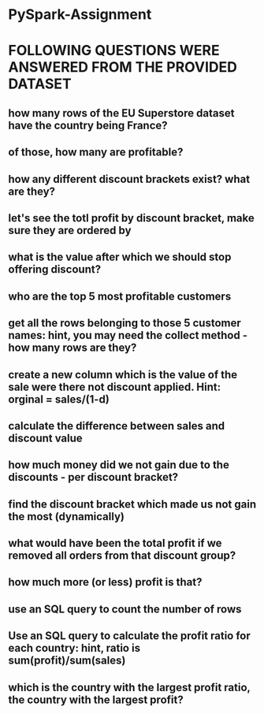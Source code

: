 # PySpark-Assignment
# FOLLOWING QUESTIONS WERE ANSWERED FROM THE PROVIDED DATASET 
## how many rows of the EU Superstore dataset have the country being France?
## of those, how many are profitable?
## how any different discount brackets exist? what are they?
## let's see the totl profit by discount bracket, make sure they are ordered by 
## what is the value after which we should stop offering discount?
## who are the top 5 most profitable customers
## get all the rows belonging to those 5 customer names: hint, you may need the collect method - how many rows are they?
## create a new column which is the value of the sale were there not discount applied. Hint: orginal = sales/(1-d)
## calculate the difference between sales and discount value
## how much money did we not gain due to the discounts - per discount bracket?
## find the discount bracket which made us not gain the most (dynamically)
## what would have been the total profit if we removed all orders from that discount group?
## how much more (or less) profit is that?
## use an SQL query to count the number of rows
## Use an SQL query to calculate the profit ratio for each country: hint, ratio is sum(profit)/sum(sales)
## which is the country with the largest profit ratio, the country with the largest profit?
